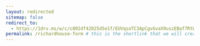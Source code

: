 ```yaml
---
layout: redirected
sitemap: false
redirect_to:
  - https://1drv.ms/w/c/c802df42025d5e1f/EUVqsoTC3ApCgvGvaX9uszEBaf7RtWngSXLL4DxCtXDFvw?e=A2fLJE  # This is where it will be redirected  - must be a complete url and a space after the -
permalink: /richardhouse-form # this is the shortlink that we will create the / is required - MUST MATCH the name of the file amd a space after the :
---
```

